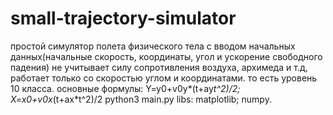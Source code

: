 # small-trajectory-simulator
простой симулятор полета физического тела с вводом начальных данных(начальные скорость, координаты, угол и ускорение свободного падения)
не учитывает силу сопротивления воздуха, архимеда и т.д, работает только со скоростью углом и координатами.
то есть уровень 10 класса.
основные формулы: Y=y0+v0y*(t+ay*t^2)/2; X=x0+v0x*(t+ax*t^2)/2
python3 main.py
libs: matplotlib; numpy.
